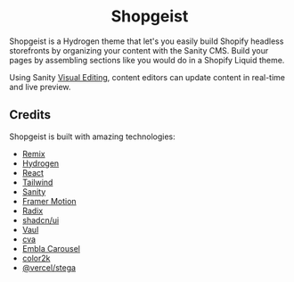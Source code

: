 <h1 align='center'>
  Shopgeist
</h1>


Shopgeist is a Hydrogen theme that let's you easily build Shopify headless storefronts by organizing your content with the Sanity CMS. Build your pages by assembling sections like you would do in a Shopify Liquid theme.

Using Sanity [Visual Editing](https://www.youtube.com/watch?v=0qheADLqhBs), content editors can update content in real-time and live preview.

## Credits

Shopgeist is built with amazing technologies:

- [Remix](https://remix.run/)
- [Hydrogen](https://hydrogen.shopify.dev)
- [React](https://reactjs.org/)
- [Tailwind](https://tailwindcss.com/)
- [Sanity](https://github.com/sanity-io/sanity)
- [Framer Motion](https://www.framer.com/motion/)
- [Radix](https://www.radix-ui.com/primitives/docs/overview/introduction)
- [shadcn/ui](https://ui.shadcn.com/)
- [Vaul](https://vaul.emilkowal.ski/)
- [cva](https://cva.style/docs)
- [Embla Carousel](https://www.embla-carousel.com/get-started/)
- [color2k](https://github.com/ricokahler/color2k)
- [@vercel/stega](https://www.npmjs.com/package/@vercel/stega)

